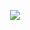 <p align="center">
   <img src="https://gist.github.com/StewartLynch/ac262c50ec43d66382a83fd9205ed106/raw/9831428d72785d5b7976048c83cb2105c83392e3/GitHubHome.gif">
</p>
